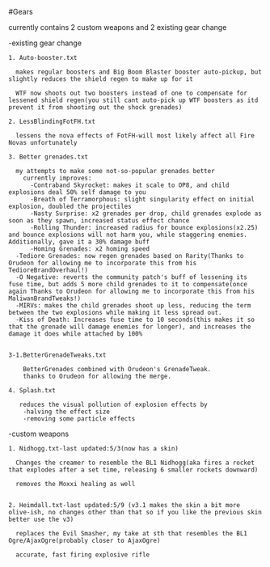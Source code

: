 #Gears

currently contains 2 custom weapons and 2 existing gear change

-existing gear change

	1. Auto-booster.txt
  
	  makes regular boosters and Big Boom Blaster booster auto-pickup, but slightly reduces the shield regen to make up for it
  
	  WTF now shoots out two boosters instead of one to compensate for lessened shield regen(you still cant auto-pick up WTF boosters as itd prevent it from shooting out the shock grenades)
	  
	2. LessBlindingFotFH.txt
	
	  lessens the nova effects of FotFH-will most likely affect all Fire Novas unfortunately 

    3. Better grenades.txt
  
      my attempts to make some not-so-popular grenades better
        currently improves:
          -Contraband Skyrocket: makes it scale to OP8, and child explosions deal 50% self damage to you
          -Breath of Terramorphous: slight singularity effect on initial explosion, doubled the projectiles
          -Nasty Surprise: x2 grenades per drop, child grenades explode as soon as they spawn, increased status effect chance
          -Rolling Thunder: increased radius for bounce explosions(x2.25) and bounce explosions will not harm you, while staggering enemies. Additionally, gave it a 30% damage buff
          -Homing Grenades: x2 homing speed
	  -Tediore Grenades: now regen grenades based on Rarity(Thanks to Orudeon for allowing me to incorporate this from his TedioreBrandOverhaul!)
	  -O Negative: reverts the community patch's buff of lessening its fuse time, but adds 5 more child grenades to it to compensate(once again Thanks to Orudeon for allowing me to incorporate this from his MaliwanBrandTweaks!)
	  -MIRVs: makes the child grenades shoot up less, reducing the term between the two explosions while making it less spread out.
	  -Kiss of Death: Increases fuse time to 10 seconds(this makes it so that the grenade will damage enemies for longer), and increases the damage it does while attached by 100%
	
	
	3-1.BetterGrenadeTweaks.txt
		
		BetterGrenades combined with Orudeon's GrenadeTweak.
		thanks to Orudeon for allowing the merge.
    
	4. Splash.txt
	
	   reduces the visual pollution of explosion effects by
		-halving the effect size
		-removing some particle effects
    


-custom weapons

	1. Nidhogg.txt-last updated:5/3(now has a skin)
  
	  Changes the creamer to resemble the BL1 Nidhogg(aka fires a rocket that explodes after a set time, releasing 6 smaller rockets downward)
  
      removes the Moxxi healing as well
      
 
	2. Heimdall.txt-last updated:5/9 (v3.1 makes the skin a bit more olive-ish, no changes other than that so if you like the previous skin better use the v3)
	
      replaces the Evil Smasher, my take at sth that resembles the BL1 Ogre/AjaxOgre(probably closer to AjaxOgre)
	
      accurate, fast firing explosive rifle
	


